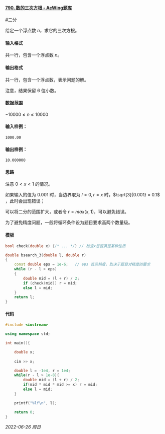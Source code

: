#### [790. 数的三次方根 - AcWing题库](https://www.acwing.com/problem/content/792/)

#二分

给定一个浮点数 $n$，求它的三次方根。

#### 输入格式

共一行，包含一个浮点数 $n$。

#### 输出格式

共一行，包含一个浮点数，表示问题的解。

注意，结果保留 $6$ 位小数。

#### 数据范围

$−10000≤n≤10000$

#### 输入样例：

```in
1000.00
```

#### 输出样例：

```out
10.000000
```

#### 思路

注意 $0 < x < 1$  的情况。

如果输入的值为 $0.001$ 时，当边界取为 $l = 0 ,  r = x$ 时，$\sqrt[3]{0.001} = 0.1$ ，此时会出现错误；

可以将二分的范围扩大，或者令 $r = max(x, 1)$，可以避免错误。

为了避免精度问题，一般将循环条件设为题目要求高两个数量级。

#### 模板

```cpp
bool check(double x) {/* ... */} // 检查x是否满足某种性质

double bsearch_3(double l, double r)
{
    const double eps = 1e-6;   // eps 表示精度，取决于题目对精度的要求
    while (r - l > eps)
    {
        double mid = (l + r) / 2;
        if (check(mid)) r = mid;
        else l = mid;
    }
    return l;
}
```

#### 代码

```cpp
#include <iostream>

using namespace std;

int main(){

    double x;
    
    cin >> x;

    double l = -1e4, r = 1e4;
    while(r - l > 1e-8){
        double mid = (l + r) / 2;
        if(mid * mid * mid >= x) r = mid;
        else l = mid;
    }

    printf("%lf\n", l);

    return 0;
}
```


*2022-06-26 周日*